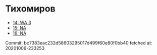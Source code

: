 # Тихомиров
- [14: WA 3](14.md)
- [15: NA](15.md)
- [16: NA](16.md)

Commit: bc7383eac232d58603295017d499f60e80f0bb40
 fetched at: 20201006-233253
